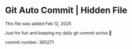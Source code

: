 # Git Auto Commit | Hidden File

This file was added Feb 12, 2025

Just for fun and keeping my daily git commit active 🤪

commit number: 365271
